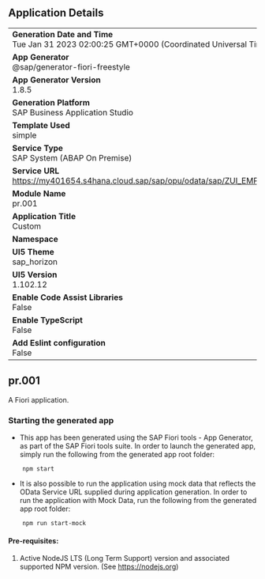 ## Application Details
|               |
| ------------- |
|**Generation Date and Time**<br>Tue Jan 31 2023 02:00:25 GMT+0000 (Coordinated Universal Time)|
|**App Generator**<br>@sap/generator-fiori-freestyle|
|**App Generator Version**<br>1.8.5|
|**Generation Platform**<br>SAP Business Application Studio|
|**Template Used**<br>simple|
|**Service Type**<br>SAP System (ABAP On Premise)|
|**Service URL**<br>https://my401654.s4hana.cloud.sap/sap/opu/odata/sap/ZUI_EMPLOYEE_V2
|**Module Name**<br>pr.001|
|**Application Title**<br>Custom|
|**Namespace**<br>|
|**UI5 Theme**<br>sap_horizon|
|**UI5 Version**<br>1.102.12|
|**Enable Code Assist Libraries**<br>False|
|**Enable TypeScript**<br>False|
|**Add Eslint configuration**<br>False|

## pr.001

A Fiori application.

### Starting the generated app

-   This app has been generated using the SAP Fiori tools - App Generator, as part of the SAP Fiori tools suite.  In order to launch the generated app, simply run the following from the generated app root folder:

```
    npm start
```

- It is also possible to run the application using mock data that reflects the OData Service URL supplied during application generation.  In order to run the application with Mock Data, run the following from the generated app root folder:

```
    npm run start-mock
```

#### Pre-requisites:

1. Active NodeJS LTS (Long Term Support) version and associated supported NPM version.  (See https://nodejs.org)


